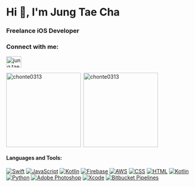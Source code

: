 # Hi 👋, I'm Jung Tae Cha
### Freelance iOS Developer

<h3 align="left">Connect with me:</h3>
<p align="left">
<a href="https://linkedin.com/in/jung tae cha" target="blank"><img align="center" src="https://raw.githubusercontent.com/rahuldkjain/github-profile-readme-generator/master/src/images/icons/Social/linked-in-alt.svg" alt="jung tae cha" height="30" width="40" /></a>
</p>

<p><img align="left" src="https://github-readme-stats.vercel.app/api/top-langs?username=chonte0313&show_icons=true&locale=en&layout=compact" alt="chonte0313"  height="200"  /></p>

<p>&nbsp;<img align="center" src="https://github-readme-stats.vercel.app/api?username=chonte0313&show_icons=true&locale=en" alt="chonte0313"  height="200"  /></p>


#### Languages and Tools:

[![Swift](https://img.shields.io/badge/Swift-F54A2A?logo=swift&logoColor=white)](#)
[![JavaScript](https://img.shields.io/badge/JavaScript-F7DF1E?logo=javascript&logoColor=000)](#)
[![Kotlin](https://img.shields.io/badge/Kotlin-%237F52FF.svg?logo=kotlin&logoColor=white)](#)
[![Firebase](https://img.shields.io/badge/Firebase-039BE5?logo=Firebase&logoColor=white)](#)
[![AWS](https://img.shields.io/badge/AWS-%23FF9900.svg?logo=amazon-web-services&logoColor=white)](#)
[![CSS](https://img.shields.io/badge/CSS-1572B6?logo=css3&logoColor=fff)](#)
[![HTML](https://img.shields.io/badge/HTML-%23E34F26.svg?logo=html5&logoColor=white)](#)
[![Kotlin](https://img.shields.io/badge/Kotlin-%237F52FF.svg?logo=kotlin&logoColor=white)](#)
[![Python](https://img.shields.io/badge/Python-3776AB?logo=python&logoColor=fff)](#)
[![Adobe Photoshop](https://img.shields.io/badge/Adobe%20Photoshop-31A8FF?logo=Adobe%20Photoshop&logoColor=black)](#)
[![Xcode](https://img.shields.io/badge/Xcode-007ACC?logo=Xcode&logoColor=white)](#)
[![Bitbucket Pipelines](https://img.shields.io/badge/Bitbucket_Pipelines-0052CC?logo=bitbucket&logoColor=white)](#)


